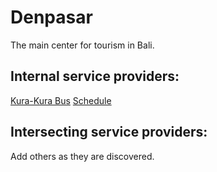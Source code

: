 
# Denpasar
The main center for tourism in Bali.

## Internal service providers:
[Kura-Kura Bus](http://kura2bus.com) [Schedule](http://kura2bus.com/page/bus_lines)

## Intersecting service providers:

Add others as they are discovered.